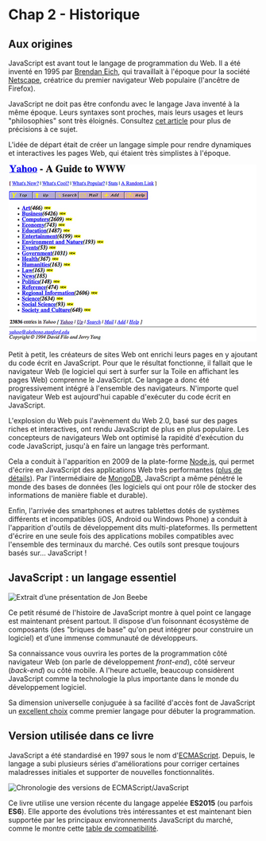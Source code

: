 Chap 2 - Historique
===================

Aux origines
------------

JavaScript est avant tout le langage de programmation du Web. Il a été
inventé en 1995 par [Brendan
Eich](https://fr.wikipedia.org/wiki/Brendan_Eich), qui travaillait à
l'époque pour la société
[Netscape](https://fr.wikipedia.org/wiki/Netscape_Communications),
créatrice du premier navigateur Web populaire (l'ancêtre de Firefox).

JavaScript ne doit pas être confondu avec le langage Java inventé à la
même époque. Leurs syntaxes sont proches, mais leurs usages et leurs
"philosophies" sont très éloignés. Consultez [cet
article](http://www.js-attitude.fr/2012/09/17/javascript-n-a-rien-a-voir-avec-java/)
pour plus de précisions à ce sujet.

L'idée de départ était de créer un langage simple pour rendre dynamiques
et interactives les pages Web, qui étaient très simplistes à l'époque.

![La page d'accueil de Yahoo en 1994](images/02.yahoo.jpg)

Petit à petit, les créateurs de sites Web ont enrichi leurs pages en y
ajoutant du code écrit en JavaScript. Pour que le résultat fonctionne,
il fallait que le navigateur Web (le logiciel qui sert à surfer sur la
Toile en affichant les pages Web) comprenne le JavaScript. Ce langage a
donc été progressivement intégré à l'ensemble des navigateurs. N'importe
quel navigateur Web est aujourd'hui capable d'exécuter du code écrit en
JavaScript.

L'explosion du Web puis l'avènement du Web 2.0, basé sur des pages
riches et interactives, ont rendu JavaScript de plus en plus populaire.
Les concepteurs de navigateurs Web ont optimisé la rapidité d'exécution
du code JavaScript, jusqu'à en faire un langage très performant.

Cela a conduit à l'apparition en 2009 de la plate-forme
[Node.js](https://fr.wikipedia.org/wiki/Node.js), qui permet d'écrire en
JavaScript des applications Web très performantes ([plus de
détails](https://openclassrooms.com/courses/des-applications-ultra-rapides-avec-node-js/node-js-mais-a-quoi-ca-sert)).
Par l'intermédiaire de [MongoDB](https://fr.wikipedia.org/wiki/MongoDB),
JavaScript a même pénétré le monde des bases de données (les logiciels
qui ont pour rôle de stocker des informations de manière fiable et
durable).

Enfin, l'arrivée des smartphones et autres tablettes dotés de systèmes
différents et incompatibles (iOS, Android ou Windows Phone) a conduit à
l'apparition d'outils de développement dits multi-plateformes. Ils
permettent d'écrire en une seule fois des applications mobiles
compatibles avec l'ensemble des terminaux du marché. Ces outils sont
presque toujours basés sur... JavaScript !

JavaScript : un langage essentiel
---------------------------------

![Extrait d’une présentation de Jon
Beebe](images/02.thus-javascript-is-eating-the-world.jpg)

Ce petit résumé de l'histoire de JavaScript montre à quel point ce
langage est maintenant présent partout. Il dispose d’un foisonnant
écosystème de composants (des "briques de base" qu'on peut intégrer pour
construire un logiciel) et d’une immense communauté de développeurs.

Sa connaissance vous ouvrira les portes de la programmation côté
navigateur Web (on parle de développement *front-end*), côté serveur
(*back-end*) ou côté mobile. A l'heure actuelle, beaucoup considèrent
JavaScript comme la technologie la plus importante dans le monde du
développement logiciel.

Sa dimension universelle conjuguée à sa facilité d'accès font de
JavaScript un [excellent
choix](https://medium.freecodecamp.com/what-programming-language-should-i-learn-first-%CA%87d%C4%B1%C9%B9%C9%94s%C9%90%CA%8C%C9%90%C9%BE-%C9%B9%C7%9D%CA%8Dsu%C9%90-19a33b0a467d#.3yu73z1px)
comme premier langage pour débuter la programmation.

Version utilisée dans ce livre
------------------------------

JavaScript a été standardisé en 1997 sous le nom
d'[ECMAScript](https://fr.wikipedia.org/wiki/ECMAScript). Depuis, le
langage a subi plusieurs séries d'améliorations pour corriger certaines
maladresses initiales et supporter de nouvelles fonctionnalités.

![Chronologie des versions de
ECMAScript/JavaScript](images/02.ECMAScript-releases.png)

Ce livre utilise une version récente du langage appelée **ES2015** (ou
parfois **ES6**). Elle apporte des évolutions très intéressantes et est
maintenant bien supportée par les principaux environnements JavaScript
du marché, comme le montre cette [table de
compatibilité](http://kangax.github.io/compat-table/es6/).
